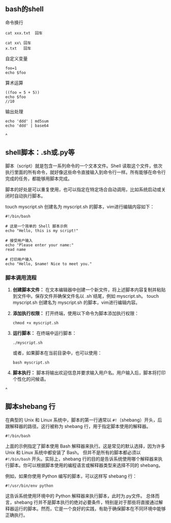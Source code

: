 ## **bash的shell**
命令换行
```
cat xxx.txt  回车

cat xx\ 回车
x.txt   回车
```

自定义变量
```
foo=1
echo $foo
```

算术运算
```
((foo = 5 + 5))
echo $foo
//10
```
输出处理
```
echo 'ddd' | md5sum
echo 'ddd' | base64
```


^
## **shell脚本：.sh或.py等**
脚本（script）就是包含一系列命令的一个文本文件。Shell 读取这个文件，依次执行里面的所有命令，就好像这些命令直接输入到命令行一样。所有能够在命令行完成的任务，都能够用脚本完成。

脚本的好处是可以重复使用，也可以指定在特定场合自动调用，比如系统启动或关闭时自动执行脚本。


touch myscript.sh 创建名为 myscript.sh 的脚本，vim进行编辑内容如下：
```
#!/bin/bash

# 这是一个简单的 Shell 脚本示例
echo "Hello, this is my script!"

# 接受用户输入
echo "Please enter your name:"
read name

# 打印用户输入
echo "Hello, $name! Nice to meet you."
```

### 脚本调用流程

1. **创建脚本文件：** 在文本编辑器中创建一个新文件，将上述脚本内容复制并粘贴到文件中。保存文件并确保文件名以 .sh`结尾，例如 myscript.sh。
touch myscript.sh 创建名为 myscript.sh 的脚本，vim进行编辑内容。

2. **添加执行权限：** 打开终端，使用以下命令为脚本添加执行权限：

   ```
   chmod +x myscript.sh
   ```

3. **运行脚本：** 在终端中运行脚本：

   ```
   ./myscript.sh
   ```

   或者，如果脚本在当前目录中，也可以使用：

   ```
   bash myscript.sh
   ```

4. **脚本执行：** 脚本将输出欢迎信息并要求输入用户名。用户输入后，脚本将打印个性化的问候语。


^
## **脚本shebang 行**
在典型的 Unix 和 Linux 系统中，脚本的第一行通常以 `#!`（shebang）开头，后跟解释器的路径。这行被称为 shebang 行，用于指定脚本使用的解释器。
```
#!/bin/bash
```
上面的示例指定了脚本使用 Bash 解释器来执行。这是常见的默认选择，因为许多 Unix 和 Linux 系统中都安装了 Bash。
但并不是所有的脚本都必须以 `#!/bin/bash` 开头。实际上，shebang 行的目的是告诉系统使用哪个解释器来执行脚本。你可以根据脚本使用的编程语言或解释器类型来选择不同的 shebang。

例如，如果你使用 Python 编写的脚本，可以这样写 shebang 行：
```
#!/usr/bin/env python
```
这告诉系统使用环境中的 Python 解释器来执行脚本，此时为.py文件。
总体而言，shebang 行并不是脚本执行的绝对必要条件，特别是对于那些将直接通过解释器运行的脚本。然而，它是一个良好的实践，有助于确保脚本在不同环境中能够正确执行。




